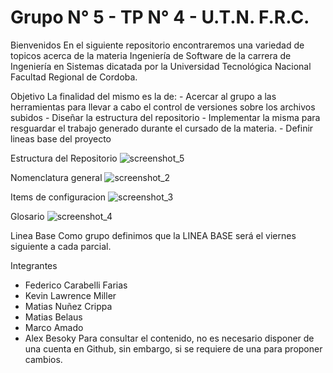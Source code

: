 # Grupo N° 5 - TP N° 4 - U.T.N. F.R.C.

Bienvenidos
En el siguiente repositorio encontraremos una variedad de topicos acerca de la materia Ingeniería de Software de la carrera de Ingeniería en Sistemas dicatada por la Universidad Tecnológica Nacional Facultad Regional de Cordoba.

Objetivo
La finalidad del mismo es la de: - Acercar al grupo a las herramientas para llevar a cabo el control de versiones sobre los archivos subidos - Diseñar la estructura del repositorio - Implementar la misma para resguardar el trabajo generado durante el cursado de la materia. - Definir lineas base del proyecto

Estructura del Repositorio
![screenshot_5](https://user-images.githubusercontent.com/81245814/132607251-1de67408-8865-460c-9d4e-6e32c71e5250.png)

Nomenclatura general
![screenshot_2](https://user-images.githubusercontent.com/81245814/132607153-7dde145a-af1c-4248-962b-3fe6a3fa03ea.png)


Items de configuracion
![screenshot_3](https://user-images.githubusercontent.com/81245814/132607157-ce9b60d5-6ac5-449c-9b15-c911a1c89977.png)


Glosario
![screenshot_4](https://user-images.githubusercontent.com/81245814/132607168-74c0d41d-6799-4a8f-a60d-bec02f989da0.png)


Linea Base
Como grupo definimos que la LINEA BASE será el viernes siguiente a cada parcial.

Integrantes
- Federico Carabelli Farias
- Kevin Lawrence Miller
- Matias Nuñez Crippa
- Matias Belaus
- Marco Amado
- Alex Besoky
Para consultar el contenido, no es necesario disponer de una cuenta en Github, sin embargo, si se requiere de una para proponer cambios.
